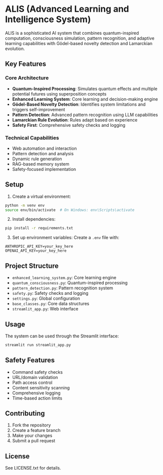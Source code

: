 # ALIS (Advanced Learning and Intelligence System)

ALIS is a sophisticated AI system that combines quantum-inspired computation, consciousness simulation, pattern recognition, and adaptive learning capabilities with Gödel-based novelty detection and Lamarckian evolution.

## Key Features

### Core Architecture
- **Quantum-Inspired Processing**: Simulates quantum effects and multiple potential futures using superposition concepts
- **Enhanced Learning System**: Core learning and decision-making engine
- **Gödel-Based Novelty Detection**: Identifies system limitations and triggers self-improvement
- **Pattern Detection**: Advanced pattern recognition using LLM capabilities
- **Lamarckian Rule Evolution**: Rules adapt based on experience
- **Safety First**: Comprehensive safety checks and logging

### Technical Capabilities
- Web automation and interaction
- Pattern detection and analysis
- Dynamic rule generation
- RAG-based memory system
- Safety-focused implementation

## Setup

1. Create a virtual environment:
```bash
python -m venv env
source env/bin/activate  # On Windows: env\Scripts\activate
```

2. Install dependencies:
```bash
pip install -r requirements.txt
```

3. Set up environment variables:
Create a `.env` file with:
```
ANTHROPIC_API_KEY=your_key_here
OPENAI_API_KEY=your_key_here
```

## Project Structure

- `enhanced_learning_system.py`: Core learning engine
- `quantum_consciousness.py`: Quantum-inspired processing
- `pattern_detection.py`: Pattern recognition system
- `safety.py`: Safety checks and logging
- `settings.py`: Global configuration
- `base_classes.py`: Core data structures
- `streamlit_app.py`: Web interface

## Usage

The system can be used through the Streamlit interface:
```bash
streamlit run streamlit_app.py
```

## Safety Features

- Command safety checks
- URL/domain validation
- Path access control
- Content sensitivity scanning
- Comprehensive logging
- Time-based action limits

## Contributing

1. Fork the repository
2. Create a feature branch
3. Make your changes
4. Submit a pull request

## License

See LICENSE.txt for details.
